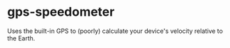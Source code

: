 # gps-speedometer
Uses the built-in GPS to (poorly) calculate your device's velocity relative to the Earth.
